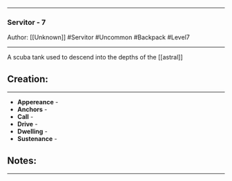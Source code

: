 - - - 
### Servitor - 7
Author: [[Unknown]]
#Servitor  #Uncommon #Backpack #Level7
- - - 
A scuba tank used to descend into the depths of the [[astral]]


## Creation: 
---
- **Appereance** - 
- **Anchors** -
- **Call** - 
- **Drive** - 
- **Dwelling** - 
- **Sustenance** - 



## Notes:
- - - 